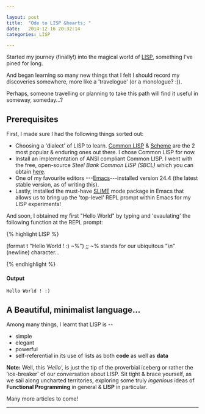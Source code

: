 ```yaml
---

layout: post
title:  "Ode to LISP &hearts; "
date:   2014-12-16 20:32:14
categories: LISP

---
```


Started my journey (finally!) into the magical world of [LISP][link_LISP], something I've pined for long.

And began learning so many new things that I felt I should record my discoveries somewhere, more like a 'travelogue' (or a monologue? :)).

Perhaps, someone travelling or planning to take this path will find it useful in someway, someday...?

## Prerequisites

First, I made sure I had the following things sorted out:

+ Choosing a 'dialect' of LISP to learn. [Common LISP][link_Common_LISP] & [Scheme][link_Scheme] are the 2 most popular & enduring ones out there. I chose Common LISP for now.
+ Install an implementation of ANSI compliant Common LISP. I went with the free, open-source _Steel Bank Common LISP (SBCL)_ which you can obtain [here][link_SBCL].
+ One of my favourite editors ---[Emacs][link_EMACS]---installed version 24.4 (the latest stable version, as of writing this).
+ Lastly, installed the must-have [SLIME][slime_id] mode package in Emacs that allows us to bring up the 'top-level' REPL prompt within Emacs for my LISP experiments!

And soon, I obtained my first "Hello World" by typing and 'evaulating' the following function at the REPL prompt:

{% highlight LISP %}

(format t "Hello World ! :) ~%")
;; ~% stands for our ubiquitous "\n" (newline) character...

{% endhighlight %}

#### Output
	Hello World ! :)

## A Beautiful, minimalist language...

Among many things, I learnt that LISP is -- 

+ simple
+ elegant
+ powerful
+ self-referential in its use of lists as both **code** as well as **data**

**Note:** Well, this _'Hello',_ is just the tip of the proverbial iceberg or rather the 'ice-breaker' of our conversation about LISP. Sit tight & brace yourself, as we sail along uncharted territories, exploring some truly _ingenious_ ideas of **Functional Programming** in general & **LISP** in particular. 

Many more articles to come!

---


[link_LISP]: http://en.wikipedia.org/wiki/Lisp_%28programming_language%29
[link_Common_LISP]: http://en.wikipedia.org/wiki/Common_Lisp
[link_Scheme]: http://en.wikipedia.org/wiki/Scheme_(programming_language)
[link_EMACS]: http://www.gnu.org/software/emacs/
[slime_id]: http://common-lisp.net/project/slime/ "SLIME mode for Emacs"
[link_SBCL]: http://www.sbcl.org/

